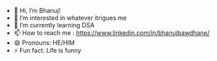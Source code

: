 - 👋 Hi, I’m Bhanuj!
- 👀 I’m interested in whatever itrigues me
- 🌱 I’m currently learning DSA
- 📫 How to reach me : https://www.linkedin.com/in/bhanujbawdhane/
- 😄 Pronouns: HE/HIM
- ⚡ Fun fact: Life is funny
